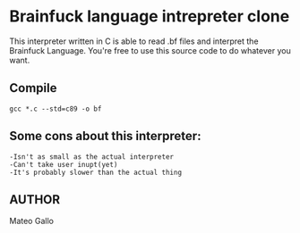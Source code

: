 Brainfuck language intrepreter clone
====================================

This interpreter written in C is able to read .bf files and interpret the Brainfuck Language.
You're free to use this source code to do whatever you want.

Compile
-------
<code>gcc *.c --std=c89 -o bf</code>

Some cons about this interpreter:
---------------------------------
    -Isn't as small as the actual interpreter
    -Can't take user inupt(yet)
    -It's probably slower than the actual thing

AUTHOR
------
Mateo Gallo
